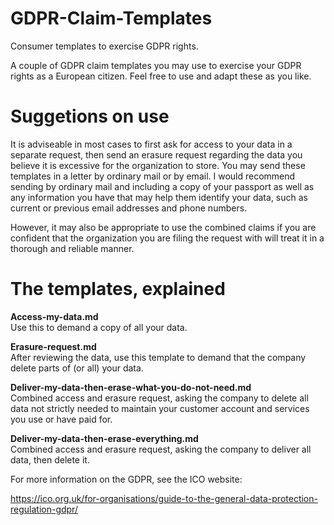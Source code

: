 # GDPR-Claim-Templates
Consumer templates to exercise GDPR rights.

A couple of GDPR claim templates you may use to exercise your GDPR rights as a European citizen. Feel free to use and adapt these as you like.

# Suggetions on use
It is adviseable in most cases to first ask for access to your data in a separate request, then send an erasure request regarding the data you believe it is excessive for the organization to store. You may send these templates in a letter by ordinary mail or by email. I would recommend sending by ordinary mail and including a copy of your passport as well as any information you have that may help them identify your data, such as current or previous email addresses and phone numbers.

However, it may also be appropriate to use the combined claims if you are confident that the organization you are filing the request with will treat it in a thorough and reliable manner.

# The templates, explained
**Access-my-data.md**<br/>
Use this to demand a copy of all your data.

**Erasure-request.md**<br/>
After reviewing the data, use this template to demand that the company delete parts of (or all) your data.

**Deliver-my-data-then-erase-what-you-do-not-need.md**<br/>
Combined access and erasure request, asking the company to delete all data not strictly needed to maintain your customer account and services you use or have paid for.

**Deliver-my-data-then-erase-everything.md**<br/>
Combined access and erasure request, asking the company to deliver all data, then delete it.

For more information on the GDPR, see the ICO website:

https://ico.org.uk/for-organisations/guide-to-the-general-data-protection-regulation-gdpr/

